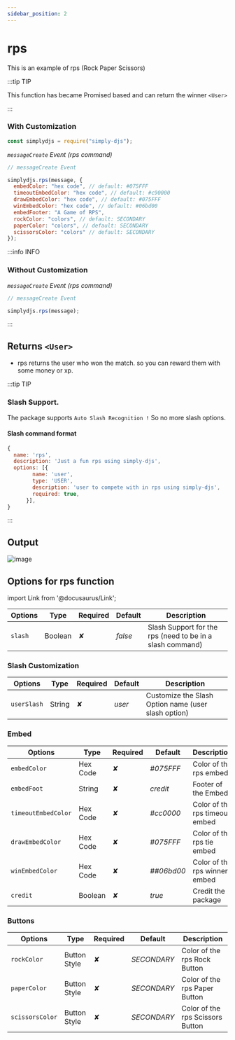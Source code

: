 ```yaml
---
sidebar_position: 2
---
```


# rps

This is an example of rps (Rock Paper Scissors)

:::tip TIP

This function has became Promised based and can return the winner `<User>`

:::

### With Customization

```js
const simplydjs = require("simply-djs");
```

_`messageCreate` Event (rps command)_

```js
// messageCreate Event

simplydjs.rps(message, {
  embedColor: "hex code", // default: #075FFF
  timeoutEmbedColor: "hex code", // default: #c90000
  drawEmbedColor: "hex code", // default: #075FFF
  winEmbedColor: "hex code", // default: #06bd00
  embedFooter: "A Game of RPS",
  rockColor: "colors", // default: SECONDARY
  paperColor: "colors", // default: SECONDARY
  scissorsColor: "colors" // default: SECONDARY
});
```

:::info INFO

### Without Customization

_`messageCreate` Event (rps command)_

```js
// messageCreate Event

simplydjs.rps(message);
```

:::

## Returns `<User>`
- rps returns the user who won the match. so you can reward them with some money or xp.

:::tip TIP

### Slash Support.

The package supports `Auto Slash Recognition !` So no more slash options.

#### Slash command format

```js
{
  name: 'rps',
  description: 'Just a fun rps using simply-djs',
  options: [{
        name: 'user',
        type: 'USER',
        description: 'user to compete with in rps using simply-djs',
        required: true,
      }],
}
```

:::

## Output

![image](https://user-images.githubusercontent.com/71836991/131489358-a463ac58-190d-4572-87ff-17a0e580350e.png)

## Options for rps function

import Link from '@docusaurus/Link';

<div style={{textAlign: 'center'}}>

| Options     | Type                                                                                                               | Required | Default | Description                                               |
| ----------- | ------------------------------------------------------------------------------------------------------------------ | -------- | ------- | --------------------------------------------------------- |
| `slash`     | <Link to="https://developer.mozilla.org/en-US/docs/Web/JavaScript/Reference/Global_Objects/Boolean">Boolean</Link> | ✘        | _false_ | Slash Support for the rps (need to be in a slash command) |

</div>

### Slash Customization
<div style={{textAlign: 'center'}}>

| Options     | Type                                                                                                               | Required | Default | Description                                                     |
| ----------- | ------------------------------------------------------------------------------------------------------------------ | -------- | ------- | --------------------------------------------------------------- |
| `userSlash` | <Link to="https://developer.mozilla.org/en-US/docs/Web/JavaScript/Reference/Global_Objects/String">String</Link>   | ✘        | _user_  | Customize the Slash Option name (user slash option)                             |

</div>

### Embed

<div style={{textAlign: 'center'}}>

| Options             | Type                                                                                                               | Required | Default    | Description                    |
| ------------------- | ------------------------------------------------------------------------------------------------------------------ | -------- | ---------- | ------------------------------ |
| `embedColor`        | <Link to="https://developer.mozilla.org/en-US/docs/Web/JavaScript/Reference/Global_Objects/String">Hex Code</Link> | ✘        | _#075FFF_  | Color of the rps embed         |
| `embedFoot`         | <Link to="https://developer.mozilla.org/en-US/docs/Web/JavaScript/Reference/Global_Objects/String">String</Link>   | ✘        | _credit_   | Footer of the Embed..          |
| `timeoutEmbedColor` | <Link to="https://developer.mozilla.org/en-US/docs/Web/JavaScript/Reference/Global_Objects/String">Hex Code</Link> | ✘        | _#cc0000_  | Color of the rps timeout embed |
| `drawEmbedColor`    | <Link to="https://developer.mozilla.org/en-US/docs/Web/JavaScript/Reference/Global_Objects/String">Hex Code</Link> | ✘        | _#075FFF_  | Color of the rps tie embed     |
| `winEmbedColor`     | <Link to="https://developer.mozilla.org/en-US/docs/Web/JavaScript/Reference/Global_Objects/String">Hex Code</Link> | ✘        | _##06bd00_ | Color of the rps winner embed  |
| `credit`            | <Link to="https://developer.mozilla.org/en-US/docs/Web/JavaScript/Reference/Global_Objects/Boolean">Boolean</Link> | ✘        | _true_     | Credit the package             |

</div>

### Buttons

<div style={{textAlign: 'center'}}>

| Options         | Type                                                                                                | Required | Default     | Description                      |
| --------------- | --------------------------------------------------------------------------------------------------- | -------- | ----------- | -------------------------------- |
| `rockColor`     | <Link to="https://discord.js.org/#/docs/main/stable/typedef/MessageButtonStyle">Button Style</Link> | ✘        | _SECONDARY_ | Color of the rps Rock Button     |
| `paperColor`    | <Link to="https://discord.js.org/#/docs/main/stable/typedef/MessageButtonStyle">Button Style</Link> | ✘        | _SECONDARY_ | Color of the rps Paper Button    |
| `scissorsColor` | <Link to="https://discord.js.org/#/docs/main/stable/typedef/MessageButtonStyle">Button Style</Link> | ✘        | _SECONDARY_ | Color of the rps Scissors Button |

</div>
